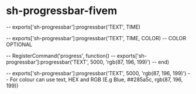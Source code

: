 # sh-progressbar-fivem

-- exports['sh-progressbar']:progressbar('TEXT', TIME)

-- exports['sh-progressbar']:progressbar('TEXT', TIME, COLOR) -- COLOR OPTIONAL

-- RegisterCommand('progress', function()
--     exports['sh-progressbar']:progressbar('TEXT', 5000, 'rgb(87, 196, 199)')
-- end)

-- exports['sh-progressbar']:progressbar('TEXT', 5000, 'rgb(87, 196, 199)') -- For colour can use text, HEX and RGB (E.g Blue, ##285a5c, rgb(87, 196, 199))

